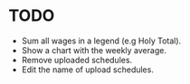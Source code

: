 # TODO

- Sum all wages in a legend (e.g Holy Total).
- Show a chart with the weekly average.
- Remove uploaded schedules.
- Edit the name of upload schedules.

